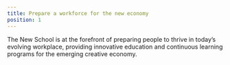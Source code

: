 ```yaml
---
title: Prepare a workforce for the new economy
position: 1
---
```


The New School is at the forefront of preparing people to thrive in today’s evolving workplace, providing innovative education and continuous learning programs for the emerging creative economy.
